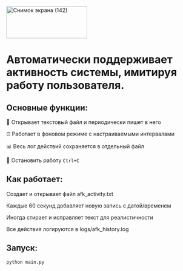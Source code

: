 
<img width="213" height="85" alt="Снимок экрана (142)" src="https://github.com/user-attachments/assets/0dfc3c23-742b-42ad-a720-b2be6725120a" />

# Автоматически поддерживает активность системы, имитируя работу пользователя.

## Основные функции:

📝 Открывает текстовый файл и периодически пишет в него

⏰ Работает в фоновом режиме с настраиваемыми интервалами

📊 Весь лог действий сохраняется в отдельный файл

🛑  Остановить работу  `Ctrl+C`

## Как работает:

Создает и открывает файл afk_activity.txt

Каждые 60 секунд добавляет новую запись с датой/временем

Иногда стирает и исправляет текст для реалистичности

Все действия логируются в logs/afk_history.log

## Запуск:

`python main.py`
